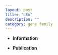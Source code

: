 ```yaml
---
layout: post
title: "LEA"
description: ""
category: gene family
---
```


* **Information**  

* **Publication**  


